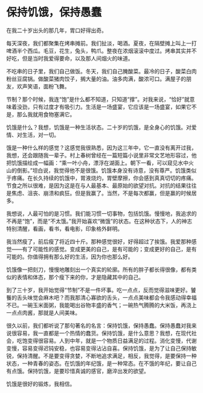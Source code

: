 # 保持饥饿，保持愚蠢

在我二十岁出头的那几年，胃口好得出奇。

每天深夜，我们都聚集在烤串摊前。我们扯淡，喝酒。夏夜，在隔壁摊上叫上一打啤酒半个西瓜。毛豆，花生，兔头，鸭爪。整夜在浓烟滚滚中度过。烤串其实并不好吃，但是当时我爱得要命，以及那人间烟火的味道。

不吃串的日子里，我们自己做饭。冬天，我们自己腌酸菜。最冷的日子，酸菜白肉粉丝豆腐锅。做酸菜猪肉饺子，搁大量的油。油多肉满，酸浓可口。满屋子的朋友，欢声笑语，面粉飞舞。

节制？那个时候，我连“饱”是什么都不知道，只知道“撑”。对我来说，“恰好”就意味着没劲，只有过度才有吸引力。生活是一场盛宴，它应该是一场盛宴，如果它不是，那么我就用食物塞满它。

饥饿是什么？我想，饥饿是一种生活状态。二十岁的饥饿，是全身心的饥饿。对爱情、对生活，对一切。

饿是一种什么样的感觉？这感觉我很熟悉，因为这三年中，它一直没有离开过我，我想，还会跟随我一辈子。村上春树曾经在一篇短篇小说里非常文艺地形容过，他把饥饿描绘成一幅画：“乘一叶小舟，漂浮在湖面上。朝下一看，可以窥见水中火山的倒影。”坦白说，我觉得他不是很饿。饥饿本身没有诗意，没有尊严。饥饿类似于疼痛。在长久持续的饥饿中，胃液烧灼，胃壁摩擦，你会感到真真切切的疼痛。节食之所以很难，是因为这是在与人最基本、最原始的欲望对抗。对抗的结果往往是焦虑、沮丧、崩溃和疯狂。但是我赢了。当然，不是每次都赢，但是赢的时候居多。

我想说，人最可怕的是习惯。我们能习惯一切事物，包括饥饿。慢慢地，我追求的不再是“饱”，而是“不太饿。”我开始喜欢“微饿”的状态。在这种状态下，人的神志特别清醒，看画，看书，看电影，印象格外鲜明。

我当然瘦了，前后瘦了将近四十斤。那种感觉很好，好得超过了挨饿。我爱那种感觉——有了可能性的感觉。变成更美的自己，是有可能的；变成更好的自己，是有可能的。你值得拥有那么好的生活，因为你也那么好。

饥饿像一把刻刀，慢慢地雕刻出一个真实的轮廓。所有的胖子都长得很像，都有类似的表情和体态，那个瘦下来的你，才是隐藏其中的自己。

到了三十岁，我开始觉得“节制”不是一件坏事。吃一点点，反而觉得滋味更好。饕餮的舌头味觉会麻木吧？而我那清心寡欲的舌头，一点点美味都会令我感动得幸福不已。一碗玉米面粥，我能喝出谷物丰盛的香气；一碗热气腾腾的大米饭，再浇上一点点肉酱，那就是人间美味。

很久以前，我们都听说了那句著名的名言：保持饥饿，保持愚蠢。保持愚蠢对我来说很容易，我一直都是一个热情的蠢货。保持饥饿，是什么意思？我想，在现代社会，吃饱变得很容易。人到中年，就是一个物质日益满足的过程。消化变慢，代谢变慢，容易变得迟钝安稳，也容易变得沾沾自喜。保持饥饿，是为了让自己保持敏锐，保持清醒。不是要变得贪婪，不断地追求满足，相反，我觉得，是要保持一种状态，一种青春的姿态。在饥饿的年纪饿，是一种常态。在不饿的年纪，要让自己有点饿。保持饥饿，是要珍惜真诚的感官，磨淬出发的欲望。

饥饿是很好的锻炼，我相信。